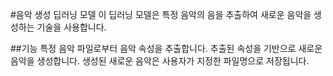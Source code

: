 
#음악 생성 딥러닝 모델
이 딥러닝 모델은 특정 음악의 음을 추출하여 새로운 음악을 생성하는 기술을 사용합니다.

##기능
특정 음악 파일로부터 음악 속성을 추출합니다.
추출된 속성을 기반으로 새로운 음악을 생성합니다.
생성된 새로운 음악은 사용자가 지정한 파일명으로 저장됩니다.
